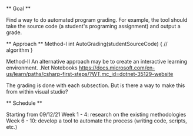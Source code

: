 ** Goal **

Find a way to do automated program grading.
For example, the tool should take the source code (a student's programing assignment) and output a grade.

** Approach **
Method-I
int AutoGrading(studentSourceCode)
{
 // algorithm
}

Method-II
An alternative approach may be to create an interactive learning environment.
.Net Notebooks
https://docs.microsoft.com/en-us/learn/paths/csharp-first-steps/?WT.mc_id=dotnet-35129-website


The grading is done with each subsection.
But is there a way to make this from within visual studio?




** Schedule **

Starting from 09/12/21
Week 1 - 4: research on the existing methodologies
Week 6 - 10: develop a tool to automate the process (writing code, scripts, etc.)
